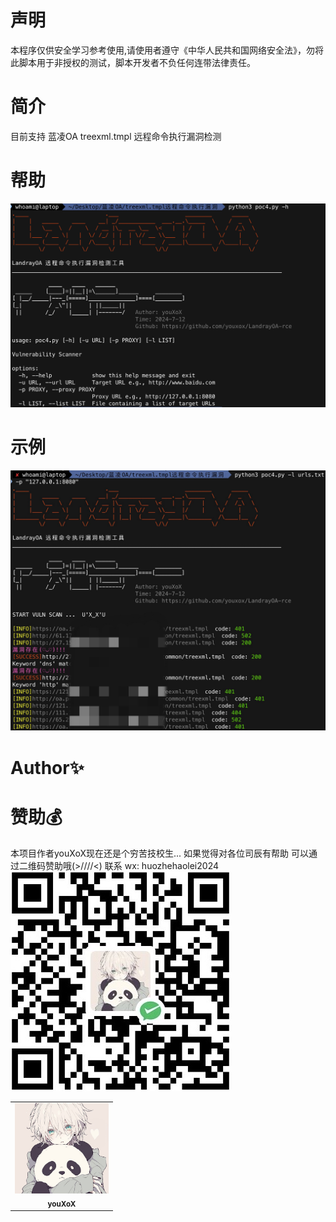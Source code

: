 # 声明
  本程序仅供安全学习参考使用,请使用者遵守《中华人民共和国网络安全法》，勿将此脚本用于非授权的测试，脚本开发者不负任何连带法律责任。

# 简介
  目前支持 蓝凌OA treexml.tmpl 远程命令执行漏洞检测

# 帮助
![help.png](help.png)

# 示例
![p.png](p.png)

# Author✨
<table>
  <tr>
    <td align="center"><img src="pic2.jpg" width="150px;" alt=""/><br /><sub><b>youXoX</b></sub><br />
  </tr>


# 赞助💰
本项目作者youXoX现在还是个穷苦技校生...
如果觉得对各位司辰有帮助 可以通过二维码赞助哦(>////<)
联系 wx: huozhehaolei2024
<img src=zanzhu.jpg>
